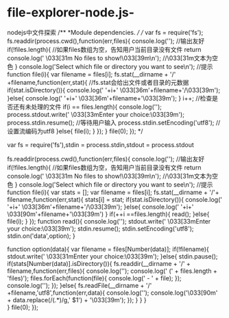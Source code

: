 # file-explorer-node.js-
nodejs中文件探索
/**
*Module dependencies.
*/
/*
var fs = require('fs');
fs.readdir(process.cwd(),function(err,files){
	console.log('');		//输出友好
	if(!files.length){		//如果files数组为空，告知用户当前目录没有文件
		return console.log(' \033[31m No files to show!\033[39m\n');	//\033[31m文本为空色
	}
	console.log('Select which file or directory you want to see\n');	//提示
	function file(i){
		var filename = files[i];
		fs.stat(__dirname + '/' +filename,function(err,stat){
			//fs.stat会给出文件或者目录的元数据
			if(stat.isDirectory()){
				console.log('	'+i+'	\033[36m'+filename+'/\033[39m');
			}else{
				console.log('	'+i+'	\033[36m'+filename+'\033[39m');
			}
			i++;
			//检查是否还有未处理的文件
			if(i == files.length){
				console.log('');
				process.stdout.write('	\033[33mEnter your choice:\033[39m');
				process.stdin.resume();	//等待用户输入
				process.stdin.setEncoding('utf8');	//设置流编码为utf8
			}else{
				file(i);
			}
		});
	}
	file(0);
});
*/

var fs = require('fs'),stdin = process.stdin,stdout = process.stdout

fs.readdir(process.cwd(),function(err,files){
	console.log('');		//输出友好
	if(!files.length){		//如果files数组为空，告知用户当前目录没有文件
		return console.log(' \033[31m No files to show!\033[39m\n');	//\033[31m文本为空色
	}
	console.log('Select which file or directory you want to see\n');	//提示
	function file(i){
		var stats = [];
		var filename = files[i];
		fs.stat(__dirname + '/'+ filename,function(err,stat){
			stats[i] = stat;
			if(stat.isDirectory()){
				console.log('	'+i+'	\033[36m'+filename+'/\033[39m');
			}else{
				console.log('	'+i+'	\033[90m'+filename+'\033[39m')
			}
			if(++i ==files.length){
				read();
			}else{
				file(i);
			}
		});
function read(){
	console.log('');
	stdout.write('	\033[33mEnter your choice:\033[39m');
	stdin.resume();
	stdin.setEncoding('utf8');
	stdin.on('data',option);
}

function option(data){
	var filename = files[Number(data)];
	if(!filename){
		stdout.write('	\033[31mEnter your choice:\033[39m');
	}else{
		stdin.pause();
		if(stats[Number(data)].isDirectory()){
			fs.readdir(__dirname + '/' + filename,function(err,files){
				console.log('');
				console.log('	(' + files.length + 'files)');
				files.forEach(function(file){
					console.log('	-	' + file);
				});
				console.log('');
			});
		}else{
			fs.readFile(__dirname + '/' +filename,'utf8',function(err,data){
			console.log('');
			console.log('\033[90m' + data.replace(/(.*)/g,'		$1') + '\033[39m');
			});
		}
	}
}	
	}
file(0);
});
